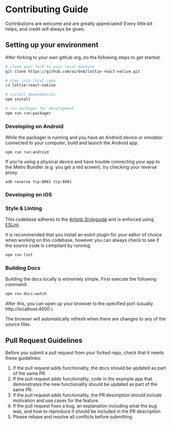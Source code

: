 # Contributing Guide

Contributions are welcome and are greatly appreciated! Every little bit helps, and credit will
always be given.


## Setting up your environment

After forking to your own github org, do the following steps to get started:

```bash
# clone your fork to your local machine
git clone https://github.com/airbnb/lottie-react-native.git

# step into local repo
cd lottie-react-native

# install dependencies
npm install

# run packager for development
npm run run:packager
```

### Developing on Android

While the packager is running and you have an Android device or emulator connected to your computer, build and launch the Android app.

```
npm run run:android
```

If you're using a physical device and have trouble connecting your app to the Metro Bundler (e.g. you get a red screen), try checking your reverse proxy.

```
adb reverse tcp:8081 tcp:8081
```

### Developing on iOS

### Style & Linting

This codebase adheres to the [Airbnb Styleguide](https://github.com/airbnb/javascript) and is
enforced using [ESLint](http://eslint.org/).

It is recommended that you install an eslint plugin for your editor of choice when working on this
codebase, however you can always check to see if the source code is compliant by running:

```bash
npm run lint
```


### Building Docs

Building the docs locally is extremely simple. First execute the following command:

```bash
npm run docs:watch
```

After this, you can open up your browser to the specified port (usually http://localhost:4000 )

The browser will automatically refresh when there are changes to any of the source files.


## Pull Request Guidelines

Before you submit a pull request from your forked repo, check that it meets these guidelines:

1. If the pull request adds functionality, the docs should be updated as part of the same PR.
1. If the pull request adds functionality, code in the example app that demonstrates the new functionality should be updated as part of the same PR.
1. If the pull request adds functionality, the PR description should include motivation and use cases for the feature.
1. If the pull request fixes a bug, an explanation including what the bug was, and how to reproduce it should be included in the PR description.
1. Please rebase and resolve all conflicts before submitting.
